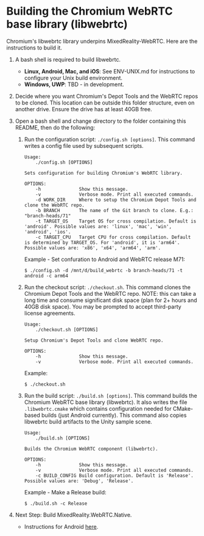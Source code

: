 # Building the Chromium WebRTC base library (libwebrtc)

Chromium's libwebrtc library underpins MixedReality-WebRTC. Here are the instructions to build it.

1. A bash shell is required to build libwebrtc.
    * **Linux, Android, Mac, and iOS**: See ENV-UNIX.md for instructions to configure your Unix build environment.
    * **Windows, UWP**: TBD - in development.

2. Decide where you want Chromium's Depot Tools and the WebRTC repos to be cloned. This location can be outside this folder structure, even on another drive. Ensure the drive has at least 40GB free.

3. Open a bash shell and change directory to the folder containing this README, then do the following:

    1. Run the configuration script: `./config.sh [options]`. This command writes a config file used by subsequent scripts.

        ```
        Usage:
            ./config.sh [OPTIONS]

        Sets configuration for building Chromium's WebRTC library.

        OPTIONS:
            -h              Show this message.
            -v              Verbose mode. Print all executed commands.
            -d WORK_DIR     Where to setup the Chromium Depot Tools and clone the WebRTC repo.
            -b BRANCH       The name of the Git branch to clone. E.g.: "branch-heads/71"
            -t TARGET_OS    Target OS for cross compilation. Default is 'android'. Possible values are: 'linux', 'mac', 'win', 'android', 'ios'.
            -c TARGET_CPU   Target CPU for cross compilation. Default is determined by TARGET_OS. For 'android', it is 'arm64'. Possible values are: 'x86', 'x64', 'arm64', 'arm'.
        ```

        Example - Set confuration to Android and WebRTC release M71:
        ```
        $ ./config.sh -d /mnt/d/build_webrtc -b branch-heads/71 -t android -c arm64
        ```

    2. Run the checkout script: `./checkout.sh`. This command clones the Chromium Depot Tools and the WebRTC repo. NOTE: this can take a long time and consume significant disk space (plan for 2+ hours and 40GB disk space). You may be prompted to accept third-party license agreements.

        ```
        Usage:
            ./checkout.sh [OPTIONS]

        Setup Chromium's Depot Tools and clone WebRTC repo.

        OPTIONS:
            -h              Show this message.
            -v              Verbose mode. Print all executed commands.
        ```

        Example:
        ```
        $ ./checkout.sh
        ```

    3. Run the build script: `./build.sh [options]`. This command builds the Chromium WebRTC base library (libwebrtc). It also writes the file `.libwebrtc.cmake` which contains configuration needed for CMake-based builds (just Android currently). This command also copies libwebrtc build artifacts to the Unity sample scene.

        ```
        Usage:
            ./build.sh [OPTIONS]

        Builds the Chromium WebRTC component (libwebrtc).

        OPTIONS:
            -h              Show this message.
            -v              Verbose mode. Print all executed commands.
            -c BUILD_CONFIG Build configuration. Default is 'Release'. Possible values are: 'Debug', 'Release'.
        ```

        Example - Make a Release build:
        ```
        $ ./build.sh -c Release
        ```

4. Next Step: Build MixedReality.WebRTC.Native.
    - Instructions for Android [here](../android/README.md).
